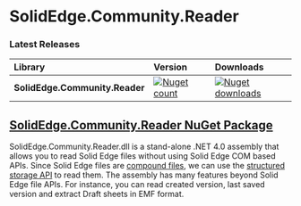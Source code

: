 SolidEdge.Community.Reader
================

### Latest Releases
|Library           |Version           |Downloads         |
|:-----------------|:-----------------|:-----------------|
|**SolidEdge.Community.Reader**|[![Nuget count](http://img.shields.io/nuget/v/SolidEdge.Community.Reader.svg)](https://www.nuget.org/packages/SolidEdge.Community.Reader/)|[![Nuget downloads](http://img.shields.io/nuget/dt/SolidEdge.Community.Reader.svg)](https://www.nuget.org/packages/SolidEdge.Community.Reader/)|

## [SolidEdge.Community.Reader NuGet Package](https://www.nuget.org/packages/SolidEdge.Community.Reader)

SolidEdge.Community.Reader.dll is a stand-alone .NET 4.0 assembly that allows you to read Solid Edge files without using Solid Edge COM based APIs. Since Solid Edge files are [compound files](http://msdn.microsoft.com/library/windows/desktop/aa378938.aspx), we can use the [structured storage API](http://msdn.microsoft.com/library/windows/desktop/aa380369.aspx) to read them. The assembly has many features beyond Solid Edge file APIs. For instance, you can read created version, last saved version and extract Draft sheets in EMF format.
